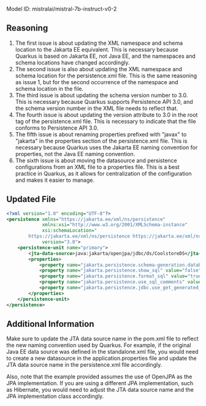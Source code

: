 Model ID: mistralai/mistral-7b-instruct-v0-2

## Reasoning

1. The first issue is about updating the XML namespace and schema location to the Jakarta EE equivalent. This is necessary because Quarkus is based on Jakarta EE, not Java EE, and the namespaces and schema locations have changed accordingly.
2. The second issue is also about updating the XML namespace and schema location for the persistence.xml file. This is the same reasoning as issue 1, but for the second occurrence of the namespace and schema location in the file.
3. The third issue is about updating the schema version number to 3.0. This is necessary because Quarkus supports Persistence API 3.0, and the schema version number in the XML file needs to reflect that.
4. The fourth issue is about updating the version attribute to 3.0 in the root tag of the persistence.xml file. This is necessary to indicate that the file conforms to Persistence API 3.0.
5. The fifth issue is about renaming properties prefixed with "javax" to "jakarta" in the properties section of the persistence.xml file. This is necessary because Quarkus uses the Jakarta EE naming convention for properties, not the Java EE naming convention.
6. The sixth issue is about moving the datasource and persistence configurations from an XML file to a properties file. This is a best practice in Quarkus, as it allows for centralization of the configuration and makes it easier to manage.

## Updated File

```xml
<?xml version="1.0" encoding="UTF-8"?>
<persistence xmlns="https://jakarta.ee/xml/ns/persistence"
             xmlns:xsi="http://www.w3.org/2001/XMLSchema-instance"
             xsi:schemaLocation="
        https://jakarta.ee/xml/ns/persistence https://jakarta.ee/xml/ns/persistence/persistence_3_0.xsd"
             version="3.0">
    <persistence-unit name="primary">
        <jta-data-source>java:jakarta/openjpa/jdbc/ds/CoolstoreDS</jta-data-source>
        <properties>
            <property name="jakarta.persistence.schema-generation.database.action" value="none"/>
            <property name="jakarta.persistence.show_sql" value="false" />
            <property name="jakarta.persistence.format_sql" value="true" />
            <property name="jakarta.persistence.use_sql_comments" value="true" />
            <property name="jakarta.persistence.jdbc.use_get_generated_keys" value="false" />
        </properties>
    </persistence-unit>
</persistence>
```

## Additional Information

Make sure to update the JTA data source name in the pom.xml file to reflect the new naming convention used by Quarkus. For example, if the original Java EE data source was defined in the standalone.xml file, you would need to create a new datasource in the application.properties file and update the JTA data source name in the persistence.xml file accordingly.

Also, note that the example provided assumes the use of OpenJPA as the JPA implementation. If you are using a different JPA implementation, such as Hibernate, you would need to adjust the JTA data source name and the JPA implementation class accordingly.